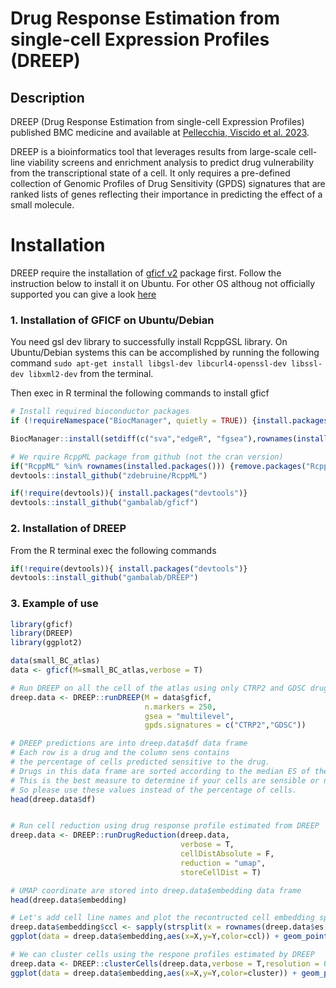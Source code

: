 # Drug Response Estimation from single-cell Expression Profiles (DREEP)

## Description

DREEP (Drug Response Estimation from single-cell Expression Profiles) published BMC medicine and available at [Pellecchia, Viscido et al. 2023](https://bmcmedicine.biomedcentral.com/articles/10.1186/s12916-023-03182-1).

DREEP is a bioinformatics tool that leverages results from large-scale cell-line viability screens and enrichment analysis to predict drug vulnerability from the transcriptional state of a cell. It only requires a pre-defined collection of Genomic Profiles of Drug Sensitivity (GPDS) signatures that are ranked lists of genes reflecting their importance in predicting the effect of a small molecule.

# Installation

DREEP require the installation of [gficf v2](https://github.com/gambalab/gficf) package first. Follow the instruction below to install it on Ubuntu. For other OS althoug not officially supported you can give a look [here](https://htmlpreview.github.io/?https://github.com/gambalab/gficf/blob/master/inst/doc/installation.html)

### 1. Installation of GFICF on Ubuntu/Debian

You need gsl dev library to successfully install RcppGSL library. On Ubuntu/Debian systems this can be accomplished by running the following command `sudo apt-get install libgsl-dev libcurl4-openssl-dev libssl-dev libxml2-dev` from the terminal.

Then exec in R terminal the following commands to install gficf

``` r
# Install required bioconductor packages
if (!requireNamespace("BiocManager", quietly = TRUE)) {install.packages("BiocManager")}

BiocManager::install(setdiff(c("sva","edgeR", "fgsea"),rownames(installed.packages())),update = F)

# We rquire RcppML package from github (not the cran version)
if("RcppML" %in% rownames(installed.packages())) {remove.packages("RcppML")}
devtools::install_github("zdebruine/RcppML")

if(!require(devtools)){ install.packages("devtools")}
devtools::install_github("gambalab/gficf")
```

### 2. Installation of DREEP

From the R terminal exec the following commands

``` r
if(!require(devtools)){ install.packages("devtools")}
devtools::install_github("gambalab/DREEP")
```

### 3. Example of use
``` r
library(gficf)
library(DREEP)
library(ggplot2)

data(small_BC_atlas)
data <- gficf(M=small_BC_atlas,verbose = T)

# Run DREEP on all the cell of the atlas using only CTRP2 and GDSC drug datasets
dreep.data <- DREEP::runDREEP(M = data$gficf,
                              n.markers = 250,
                              gsea = "multilevel",
                              gpds.signatures = c("CTRP2","GDSC"))

# DREEP predictions are into dreep.data$df data frame
# Each row is a drug and the column sens contains
# the percentage of cells predicted sensitive to the drug.
# Drugs in this data frame are sorted according to the median ES of the drug on the cell population.
# This is the best measure to determine if your cells are sensible or not to a drug.
# So please use these values instead of the percentage of cells.
head(dreep.data$df)


# Run cell reduction using drug response profile estimated from DREEP
dreep.data <- DREEP::runDrugReduction(dreep.data,
                                      verbose = T,
                                      cellDistAbsolute = F,
                                      reduction = "umap",
                                      storeCellDist = T)

# UMAP coordinate are stored into dreep.data$embedding data frame
head(dreep.data$embedding)

# Let's add cell line names and plot the recontructed cell embedding space
dreep.data$embedding$ccl <- sapply(strsplit(x = rownames(dreep.data$es.mtx),split = "_",fixed = T),function(x) x[1])
ggplot(data = dreep.data$embedding,aes(x=X,y=Y,color=ccl)) + geom_point(size=.5) + theme_bw() + xlab("UMAP 1") + ylab("UMAP 2")

# We can cluster cells using the respone profiles estimated by DREEP
dreep.data <- DREEP::clusterCells(dreep.data,verbose = T,resolution = 0.01)
ggplot(data = dreep.data$embedding,aes(x=X,y=Y,color=cluster)) + geom_point(size=.5) + theme_bw() + xlab("UMAP 1") + ylab("UMAP 2")
```




